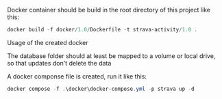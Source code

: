 Docker container should be build in the root directory of this project like this:

```powershell
docker build -f docker/1.0/Dockerfile -t strava-activity/1.0 .
```

Usage of the created docker

The database folder should at least be mapped to a volume or local drive, so that updates don't delete the data

A docker componse file is created, run it like this:

```powershell
docker compose -f .\docker\docker-compose.yml -p strava up -d
```

